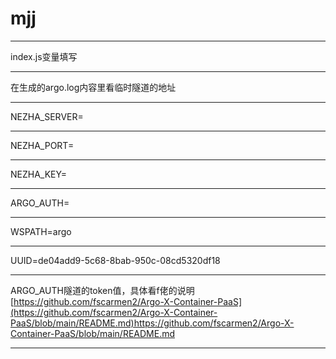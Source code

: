 # mjj
* * *
index.js变量填写  
* * *
在生成的argo.log内容里看临时隧道的地址
* * *
NEZHA_SERVER=
* * *
NEZHA_PORT=
* * *
NEZHA_KEY=
* * *
ARGO_AUTH= 
* * *
WSPATH=argo  
* * *
UUID=de04add9-5c68-8bab-950c-08cd5320df18
* * *
ARGO_AUTH隧道的token值，具体看f佬的说明 
[https://github.com/fscarmen2/Argo-X-Container-PaaS](https://github.com/fscarmen2/Argo-X-Container-PaaS/blob/main/README.md)https://github.com/fscarmen2/Argo-X-Container-PaaS/blob/main/README.md
* * *
